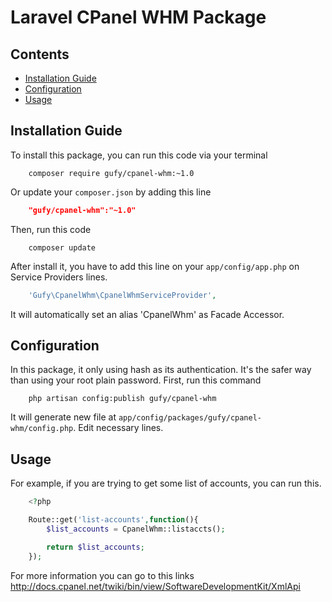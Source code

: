 # Laravel CPanel WHM Package

## Contents
- [Installation Guide](#installation-guide)
- [Configuration](#configuration)
- [Usage](#usage)

## Installation Guide

To install this package, you can run this code via your terminal
```shell
	composer require gufy/cpanel-whm:~1.0
```
Or update your `composer.json` by adding this line
```json
	"gufy/cpanel-whm":"~1.0"
```
Then, run this code
```shell
	composer update
```
After install it, you have to add this line on your `app/config/app.php` on Service Providers lines.
```php
	'Gufy\CpanelWhm\CpanelWhmServiceProvider',
```

It will automatically set an alias 'CpanelWhm' as Facade Accessor.

## Configuration

In this package, it only using hash as its authentication. It's the safer way than using your root plain password. First, run this command
```shell
	php artisan config:publish gufy/cpanel-whm
```
It will generate new file at `app/config/packages/gufy/cpanel-whm/config.php`. Edit necessary lines.

## Usage

For example, if you are trying to get some list of accounts, you can run this.
```php
	<?php

	Route::get('list-accounts',function(){
		$list_accounts = CpanelWhm::listaccts();

		return $list_accounts;
	});
```
For more information you can go to this links http://docs.cpanel.net/twiki/bin/view/SoftwareDevelopmentKit/XmlApi
